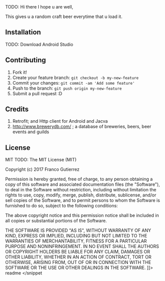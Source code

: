 <snippet>
  <content><![CDATA[
# ${1:FrancoBeerApp}
 
TODO: Hi there I hope u are well,

This gives u a random craft beer everytime that u load it.
 
## Installation
 
TODO: Download Android Studio
 

## Contributing
 
1. Fork it!
2. Create your feature branch: `git checkout -b my-new-feature`
3. Commit your changes: `git commit -am 'Add some feature'`
4. Push to the branch: `git push origin my-new-feature`
5. Submit a pull request :D
 
 
## Credits

 1. Retrofit; and Http client for Android and Jacva
 2. http://www.brewerydb.com/ ; a database of breweries, beers, beer events and guilds
 
## License
 
 MIT
TODO: The MIT License (MIT)

Copyright (c) 2017 Franco Gutierrez

Permission is hereby granted, free of charge, to any person obtaining a copy of this software and associated documentation files (the "Software"), to deal in the Software without restriction, including without limitation the rights to use, copy, modify, merge, publish, distribute, sublicense, and/or sell copies of the Software, and to permit persons to whom the Software is furnished to do so, subject to the following conditions:

The above copyright notice and this permission notice shall be included in all copies or substantial portions of the Software.

THE SOFTWARE IS PROVIDED "AS IS", WITHOUT WARRANTY OF ANY KIND, EXPRESS OR IMPLIED, INCLUDING BUT NOT LIMITED TO THE WARRANTIES OF MERCHANTABILITY, FITNESS FOR A PARTICULAR PURPOSE AND NONINFRINGEMENT. IN NO EVENT SHALL THE AUTHORS OR COPYRIGHT HOLDERS BE LIABLE FOR ANY CLAIM, DAMAGES OR OTHER LIABILITY, WHETHER IN AN ACTION OF CONTRACT, TORT OR OTHERWISE, ARISING FROM, OUT OF OR IN CONNECTION WITH THE SOFTWARE OR THE USE OR OTHER DEALINGS IN THE SOFTWARE.
]]></content>
  <tabTrigger>readme</tabTrigger>
</snippet
